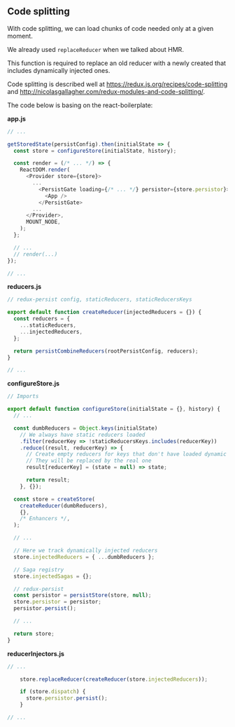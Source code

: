 ## Code splitting

With code splitting, we can load chunks of code needed only at a given moment.

We already used `replaceReducer` when we talked about HMR.

This function is required to replace an old reducer with a newly created that includes dynamically injected ones.

Code splitting is described well at https://redux.js.org/recipes/code-splitting and http://nicolasgallagher.com/redux-modules-and-code-splitting/.

The code below is basing on the react-boilerplate:

**app.js**
```js
// ...

getStoredState(persistConfig).then(initialState => {
  const store = configureStore(initialState, history);

  const render = (/* ... */) => {
    ReactDOM.render(
      <Provider store={store}>
        ...
          <PersistGate loading={/* ... */} persistor={store.persistor}>
            <App />
          </PersistGate>
        ...
      </Provider>,
      MOUNT_NODE,
    );
  };

  // ...
  // render(...)
});

// ...
```

**reducers.js**
```js
// redux-persist config, staticReducers, staticReducersKeys

export default function createReducer(injectedReducers = {}) {
  const reducers = {
    ...staticReducers,
    ...injectedReducers,
  };

  return persistCombineReducers(rootPersistConfig, reducers);
}

// ...
```

**configureStore.js**
```js
// Imports

export default function configureStore(initialState = {}, history) {
  // ...

  const dumbReducers = Object.keys(initialState)
    // We always have static reducers loaded
    .filter(reducerKey => !staticReducersKeys.includes(reducerKey))
    .reduce((result, reducerKey) => {
      // Create empty reducers for keys that don't have loaded dynamic reducer yet
      // They will be replaced by the real one
      result[reducerKey] = (state = null) => state;

      return result;
    }, {});

  const store = createStore(
    createReducer(dumbReducers),
    {},
    /* Enhancers */,
  );

  // ...

  // Here we track dynamically injected reducers
  store.injectedReducers = { ...dumbReducers };

  // Saga registry
  store.injectedSagas = {};

  // redux-persist
  const persistor = persistStore(store, null);
  store.persistor = persistor;
  persistor.persist();

  // ...

  return store;
}
```

**reducerInjectors.js**
```js
// ...

    store.replaceReducer(createReducer(store.injectedReducers));

    if (store.dispatch) {
      store.persistor.persist();
    }

// ...
```
